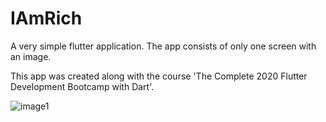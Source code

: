 # IAmRich

A very simple flutter application.
The app consists of only one screen with an image.

This app was created along with the course 'The Complete 2020 Flutter Development Bootcamp with Dart'.

![image1](https://user-images.githubusercontent.com/22684921/80007382-7801db00-84c6-11ea-8f11-28580e623919.png)

